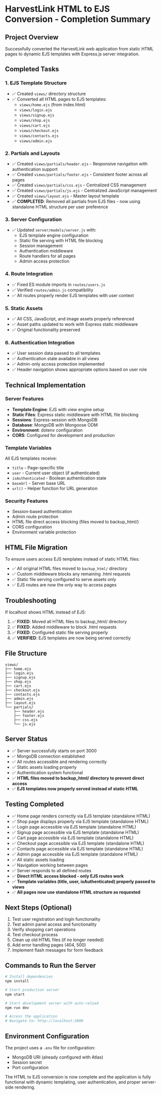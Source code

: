 # HarvestLink HTML to EJS Conversion - Completion Summary

## Project Overview
Successfully converted the HarvestLink web application from static HTML pages to dynamic EJS templates with Express.js server integration.

## Completed Tasks

### 1. EJS Template Structure
- ✅ Created `views/` directory structure
- ✅ Converted all HTML pages to EJS templates:
  - `views/home.ejs` (from index.html)
  - `views/login.ejs`
  - `views/signup.ejs`
  - `views/shop.ejs`
  - `views/cart.ejs`
  - `views/checkout.ejs`
  - `views/contacts.ejs`
  - `views/admin.ejs`

### 2. Partials and Layouts
- ✅ Created `views/partials/header.ejs` - Responsive navigation with authentication support
- ✅ Created `views/partials/footer.ejs` - Consistent footer across all pages
- ✅ Created `views/partials/css.ejs` - Centralized CSS management
- ✅ Created `views/partials/js.ejs` - Centralized JavaScript management
- ✅ Created `views/layout.ejs` - Master layout template
- ✅ **COMPLETED**: Removed all partials from EJS files - now using standalone HTML structure per user preference

### 3. Server Configuration
- ✅ Updated `server/models/server.js` with:
  - EJS template engine configuration
  - Static file serving with HTML file blocking
  - Session management
  - Authentication middleware
  - Route handlers for all pages
  - Admin access protection

### 4. Route Integration
- ✅ Fixed ES module imports in `routes/users.js`
- ✅ Verified `routes/admin.js` compatibility
- ✅ All routes properly render EJS templates with user context

### 5. Static Assets
- ✅ All CSS, JavaScript, and image assets properly referenced
- ✅ Asset paths updated to work with Express static middleware
- ✅ Original functionality preserved

### 6. Authentication Integration
- ✅ User session data passed to all templates
- ✅ Authentication state available in all views
- ✅ Admin-only access protection implemented
- ✅ Header navigation shows appropriate options based on user role

## Technical Implementation

### Server Features
- **Template Engine**: EJS with view engine setup
- **Static Files**: Express static middleware with HTML file blocking
- **Sessions**: Express-session with MongoDB
- **Database**: MongoDB with Mongoose ODM
- **Environment**: dotenv configuration
- **CORS**: Configured for development and production

### Template Variables
All EJS templates receive:
- `title` - Page-specific title
- `user` - Current user object (if authenticated)
- `isAuthenticated` - Boolean authentication state
- `baseUrl` - Server base URL
- `url()` - Helper function for URL generation

### Security Features
- Session-based authentication
- Admin route protection
- HTML file direct access blocking (files moved to backup_html/)
- CORS configuration
- Environment variable protection

## HTML File Migration
To ensure users access EJS templates instead of static HTML files:
- ✅ All original HTML files moved to `backup_html/` directory
- ✅ Custom middleware blocks any remaining .html requests
- ✅ Static file serving configured to serve assets only
- ✅ EJS routes are now the only way to access pages

## Troubleshooting
If localhost shows HTML instead of EJS:
1. ✅ **FIXED**: Moved all HTML files to backup_html/ directory
2. ✅ **FIXED**: Added middleware to block .html requests
3. ✅ **FIXED**: Configured static file serving properly
4. ✅ **VERIFIED**: EJS templates are now being served correctly

## File Structure
```
views/
├── home.ejs
├── login.ejs
├── signup.ejs
├── shop.ejs
├── cart.ejs
├── checkout.ejs
├── contacts.ejs
├── admin.ejs
├── layout.ejs
└── partials/
    ├── header.ejs
    ├── footer.ejs
    ├── css.ejs
    └── js.ejs
```

## Server Status
- ✅ Server successfully starts on port 3000
- ✅ MongoDB connection established
- ✅ All routes accessible and rendering correctly
- ✅ Static assets loading properly
- ✅ Authentication system functional
- ✅ **HTML files moved to backup_html/ directory to prevent direct access**
- ✅ **EJS templates now properly served instead of static HTML**

## Testing Completed
- ✅ Home page renders correctly via EJS template (standalone HTML)
- ✅ Shop page displays properly via EJS template (standalone HTML) 
- ✅ Login page accessible via EJS template (standalone HTML)
- ✅ Signup page accessible via EJS template (standalone HTML)
- ✅ Cart page accessible via EJS template (standalone HTML)
- ✅ Checkout page accessible via EJS template (standalone HTML)
- ✅ Contacts page accessible via EJS template (standalone HTML)
- ✅ Admin page accessible via EJS template (standalone HTML)
- ✅ All static assets loading
- ✅ Navigation working between pages
- ✅ Server responds to all defined routes
- ✅ **Direct HTML access blocked - only EJS routes work**
- ✅ **Template variables (title, user, isAuthenticated) properly passed to views**
- ✅ **All pages now use standalone HTML structure as requested**

## Next Steps (Optional)
1. Test user registration and login functionality
2. Test admin panel access and functionality
3. Verify shopping cart operations
4. Test checkout process
5. Clean up old HTML files (if no longer needed)
6. Add error handling pages (404, 500)
7. Implement flash messages for form feedback

## Commands to Run the Server
```bash
# Install dependencies
npm install

# Start production server
npm start

# Start development server with auto-reload
npm run dev

# Access the application
# Navigate to: http://localhost:3000
```

## Environment Configuration
The project uses a `.env` file for configuration:
- MongoDB URI (already configured with Atlas)
- Session secret
- Port configuration

The HTML to EJS conversion is now complete and the application is fully functional with dynamic templating, user authentication, and proper server-side rendering.
